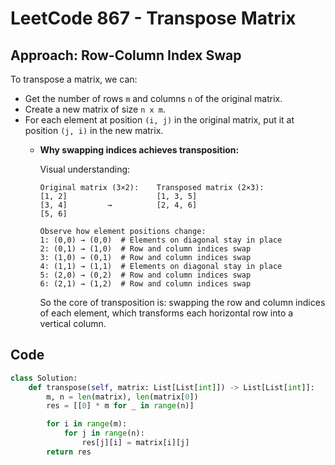 # LeetCode 867 - Transpose Matrix

## Approach: Row-Column Index Swap

To transpose a matrix, we can:

- Get the number of rows `m` and columns `n` of the original matrix.
- Create a new matrix of size `n x m`.
- For each element at position `(i, j)` in the original matrix, put it at position `(j, i)` in the new matrix.
    - **Why swapping indices achieves transposition:**
      
      Visual understanding:
      ```
      Original matrix (3×2):    Transposed matrix (2×3):
      [1, 2]                    [1, 3, 5]
      [3, 4]         →          [2, 4, 6]
      [5, 6]                
      
      Observe how element positions change:
      1: (0,0) → (0,0)  # Elements on diagonal stay in place
      2: (0,1) → (1,0)  # Row and column indices swap
      3: (1,0) → (0,1)  # Row and column indices swap
      4: (1,1) → (1,1)  # Elements on diagonal stay in place
      5: (2,0) → (0,2)  # Row and column indices swap
      6: (2,1) → (1,2)  # Row and column indices swap
      ```
      So the core of transposition is: swapping the row and column indices of each element, which transforms each horizontal row into a vertical column.
      
## Code

```python
class Solution:
    def transpose(self, matrix: List[List[int]]) -> List[List[int]]:
        m, n = len(matrix), len(matrix[0])
        res = [[0] * m for _ in range(n)]

        for i in range(m):
            for j in range(n):
                res[j][i] = matrix[i][j]
        return res
```

